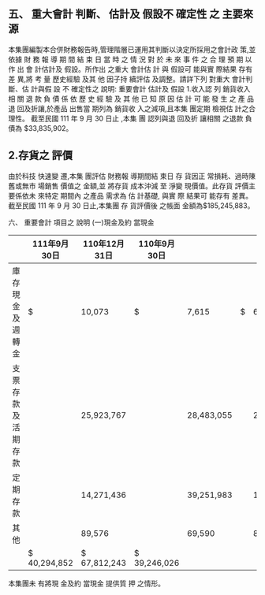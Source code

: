 
## 五、 重大會計 判斷、 估計及 假設不 確定性 之 主要來源

本集團編製本合併財務報告時,管理階層已運用其判斷以決定所採用之會計政 策,並依據 財 務 報 導 期 間 結 束 日 當 時 之 情 況 對 於 未 來 事 件 之 合 理 預 期 以 作 出 會 計估計及 假設。所作出 之重大 會計估 計 與 假設可 能與實 際結果 存有差 異,將 考 量 歷史經驗 及其 他 因子持 續評估 及調整。請詳下列 對重大 會計判 斷、估 計與假 設 不 確定性之 說明: 重要會計 估計及 假設 1.收入認 列 銷貨收入 相 關 退 款 負 債 係 依 歷 史 經 驗 及 其 他 已 知 原 因 估 計 可 能 發 生 之 產 品 退 回及折讓,於產品 出售當 期列為 銷貨收 入之減項,且本集 團定期 檢視估 計之合 理性。 截至民國 111 年 9 月 30 日止 ,本集 團 認列與退 回及折 讓相關 之退款 負債為 $33,835,902。

## 2.存貨之 評價

由於科技 快速變 遷,本集 團評估 財務報 導期間結 束日 存 貨因正 常損耗、過時陳 舊或無市 場銷售 價值之 金額,並 將存貨 成本沖減 至 淨變 現價值。此存貨 評價主 要係依未 來特定 期間內 之產品 需求為 估 計基礎, 與實 際 結果可 能存有 差異。 截至民國 111 年 9 月 30 日止,本集團 存 貨評價後 之帳面 金額為$185,245,883。

六、 重要會計 項目之 說明
(一)現金及約 當現金

|                    | 111年9月30日   | 110年12月31日   | 110年9月30日   |            |    |            |
|--------------------|----------------|-----------------|----------------|------------|----|------------|
| 庫存現金及週轉金   | $              | 10,073          | $              | 7,615      | $  | 6,884      |
| 支票存款及活期存款 |                | 25,923,767      |                | 28,483,055 |    | 23,589,645 |
| 定期存款           |                | 14,271,436      |                | 39,251,983 |    | 15,559,831 |
| 其他               |                | 89,576          |                | 69,590     |    | 89,666     |
|                    | $ 40,294,852   | $ 67,812,243    | $ 39,246,026   |            |    |            |

本集團未 有將現 金及約 當現金 提供質 押 之情形。